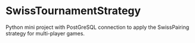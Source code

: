 # SwissTournamentStrategy
Python mini project with PostGreSQL connection to apply the SwissPairing strategy for multi-player games.
